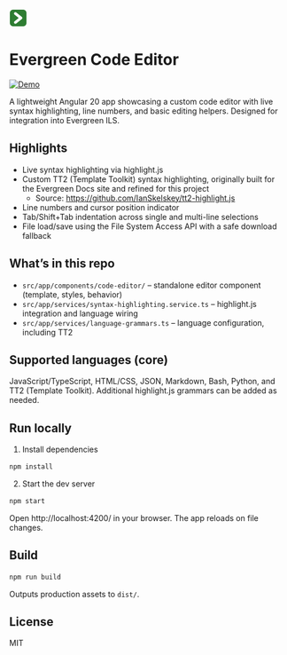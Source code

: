 <img src="public/favicon.svg" alt="Evergreen Code Editor" width="32" height="32">

# Evergreen Code Editor
[![Demo](https://img.shields.io/badge/Demo-View%20Live-2ea44f)](https://ianskelskey.github.io/eg-code-editor/)

A lightweight Angular 20 app showcasing a custom code editor with live syntax highlighting, line numbers, and basic editing helpers. Designed for integration into Evergreen ILS.

## Highlights

- Live syntax highlighting via highlight.js
- Custom TT2 (Template Toolkit) syntax highlighting, originally built for the Evergreen Docs site and refined for this project
   - Source: https://github.com/IanSkelskey/tt2-highlight.js
- Line numbers and cursor position indicator
- Tab/Shift+Tab indentation across single and multi-line selections
- File load/save using the File System Access API with a safe download fallback

## What’s in this repo

- `src/app/components/code-editor/` – standalone editor component (template, styles, behavior)
- `src/app/services/syntax-highlighting.service.ts` – highlight.js integration and language wiring
- `src/app/services/language-grammars.ts` – language configuration, including TT2

## Supported languages (core)

JavaScript/TypeScript, HTML/CSS, JSON, Markdown, Bash, Python, and TT2 (Template Toolkit). Additional highlight.js grammars can be added as needed.

## Run locally

1) Install dependencies

```bash
npm install
```

2) Start the dev server

```bash
npm start
```

Open http://localhost:4200/ in your browser. The app reloads on file changes.

## Build

```bash
npm run build
```

Outputs production assets to `dist/`.

## License

MIT
